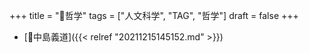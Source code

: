 +++
title = "📂哲学"
tags = ["人文科学", "TAG", "哲学"]
draft = false
+++

-   [👨中島義道]({{< relref "20211215145152.md" >}})
